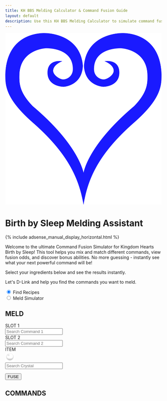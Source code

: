 ```yaml
---
title: KH BBS Melding Calculator & Command Fusion Guide
layout: default
description: Use this KH BBS Melding Calculator to simulate command fusions, discover abilities, and plan your best build. Find recipes for Second Chance, EXP Walker, and more.
---
```

<div class="container">
<div class="title">
<div class="logo-wrapper">
<img src="/images/blue-heart.png" alt="Kingdom Hearts Birth by Sleep logo">
<h1>Birth by Sleep Melding Assistant</h1>
</div>
<div class="ad-wrapper">
    {% include adsense_manual_display_horizontal.html %}
</div>
<div class="text">
<p>Welcome to the ultimate Command Fusion Simulator for Kingdom Hearts Birth by Sleep! This tool helps
you mix and match different commands, view fusion odds, and discover bonus abilities. No more
guessing - instantly see what your next powerful command will be!

Select your ingredients below and see the results instantly.</p>
<p>
Let's D-Link and help you find the commands you want to meld.
</p>
</div>
</div>
<div class="search-mode-toggle-container">

<div class="radio-wrapper">
<input type="radio" id="reverse" name="mode" value="reverse" checked>
<label for="reverse">Find Recipes</label>

</div>
<div class="radio-wrapper">
<input type="radio" id="meld" name="mode" value="meld">
<label for="meld">Meld Simulator</label>

</div>


</div>
<main id="commands-wrapper">
<section id="meld-menu">
<div id="meld-mode-container">
<div class="content">
<h2>MELD</h2>
<div class="dropdown-wrapper">
    <label for="cmd1-search">
        SLOT <span class="text-orange">1</span>
    </label>
    <div class="custom-dropdown" data-dropdown="cmd1">
        <div class="dropdown-header">
            <div id="cmd1icon" class="icon-wrapper"></div>
            <input type="text" class="dropdown-search" id="cmd1-search"
                placeholder="Search Command 1"
                onclick="toggleDropdown(this.closest('.custom-dropdown'))"
                oninput="filterDropdownItems(this.closest('.custom-dropdown'))" />
            <div class="arrow"></div>
        </div>
        <div class="dropdown-list"></div>
    </div>
</div>

<div class="dropdown-wrapper">
    <label for="cmd2-search">
        SLOT <span class="text-orange">2</span>
    </label>
    <div class="custom-dropdown disabled" data-dropdown="cmd2">
        <div class="dropdown-header">
            <div id="cmd2icon" class="icon-wrapper"></div>
            <input type="text" class="dropdown-search" id="cmd2-search"
                placeholder="Search Command 2"
                onclick="toggleDropdown(this.closest('.custom-dropdown'))"
                oninput="filterDropdownItems(this.closest('.custom-dropdown'))" />
            <div class="arrow"></div>
        </div>
        <div class="dropdown-list"></div>
    </div>
</div>

<div class="dropdown-wrapper item-dropdown-wrapper">
    <label for="crystal-search">ITEM</label>
    <div class="custom-dropdown" data-dropdown="crystal">
        <div class="dropdown-header">
            <div id="itemicon" class="icon-wrapper"><img src='images/item-gray.png' alt='Item'
                    class='type-icon'></div>
            <input type="text" class="dropdown-search" id="crystal-search"
                placeholder="Search Crystal"
                onclick="toggleDropdown(this.closest('.custom-dropdown'))"
                oninput="filterDropdownItems(this.closest('.custom-dropdown'))" />
            <div class="arrow"></div>
        </div>
        <div class="dropdown-list"></div>
    </div>
</div>

<button onclick="fuseCommands()">FUSE</button>
</div>
</div>

<!-- Reverse Mode (Result to Ingredients) -->
<div id="reverse-mode-container" style="display: none;">
<div class="content">
<h2>FIND RECIPES</h2>
<div class="dropdown-wrapper">
    <label for="result-cmd-search">
        COMMAND
    </label>
    <div class="custom-dropdown" data-dropdown="result-cmd">
        <div class="dropdown-header">
            <div id="result-cmd-icon" class="icon-wrapper"></div>
            <input type="text" class="dropdown-search" id="result-cmd-search"
                placeholder="Search for Command"
                onclick="toggleDropdown(this.closest('.custom-dropdown'))"
                oninput="filterDropdownItems(this.closest('.custom-dropdown'))" />
            <div class="arrow"></div>
        </div>
        <div class="dropdown-list"></div>
    </div>
</div>

<div class="dropdown-wrapper item-dropdown-wrapper">
    <label for="reverse-crystal-search">ITEM</label>
    <div class="custom-dropdown" data-dropdown="reverse-crystal">
        <div class="dropdown-header">
            <div id="reverse-itemicon" class="icon-wrapper"><img src='images/item-gray.png'
                    alt='Item' class='type-icon'></div>
            <input type="text" class="dropdown-search" id="reverse-crystal-search"
                placeholder="Search Crystal"
                onclick="toggleDropdown(this.closest('.custom-dropdown'))"
                oninput="filterDropdownItems(this.closest('.custom-dropdown'))" />
            <div class="arrow"></div>
        </div>
        <div class="dropdown-list"></div>
    </div>
</div>
</div>
</div>
</section>
<section id="command-list-wrapper">
<div class="content">
<h2>COMMANDS</h2>
<div id="result"></div>
<div id="ingredients-result"></div>
</div>
</section>
</main>
</div>

<script src="{{ site.baseurl }}/scripts/calculator.js"></script>